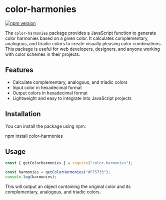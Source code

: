 # color-harmonies

[![npm version](https://badge.fury.io/js/color-harmonies.svg)](https://badge.fury.io/js/color-harmonies)

The `color-harmonies` package provides a JavaScript function to generate color harmonies based on a given color. It calculates complementary, analogous, and triadic colors to create visually pleasing color combinations. This package is useful for web developers, designers, and anyone working with color schemes in their projects.

## Features

- Calculate complementary, analogous, and triadic colors
- Input color in hexadecimal format
- Output colors in hexadecimal format
- Lightweight and easy to integrate into JavaScript projects

## Installation

You can install the package using npm:

npm install color-harmonies

## Usage

```javascript
const { getColorHarmonies } = require("color-harmonies");

const harmonies = getColorHarmonies("#FF5733");
console.log(harmonies);
```

This will output an object containing the original color and its complementary, analogous, and triadic colors.
